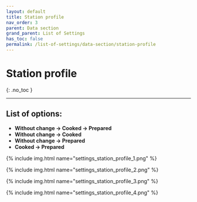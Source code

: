 ```yaml
---
layout: default
title: Station profile
nav_order: 3
parent: Data section
grand_parent: List of Settings
has_toc: false
permalink: /list-of-settings/data-section/station-profile
---
```


# Station profile
{: .no_toc }

---

## List of options:
- **Without change -> Cooked -> Prepared**
- **Without change -> Cooked**
- **Without change -> Prepared**
- **Cooked -> Prepared**

{% include img.html name="settings_station_profile_1.png" %}

{% include img.html name="settings_station_profile_2.png" %}

{% include img.html name="settings_station_profile_3.png" %}

{% include img.html name="settings_station_profile_4.png" %}
